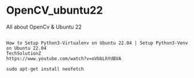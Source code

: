 # OpenCV_ubuntu22
All about OpenCv &amp; Ubuntu 22

```

How to Setup Python3-Virtualenv on Ubuntu 22.04 | Setup Python3-Venv on Ubuntu 22.04
TechSolutionZ
https://www.youtube.com/watch?v=oVbbLhYdBVA

sudo apt-get install neofetch

```
